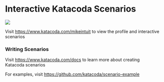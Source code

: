 # Interactive Katacoda Scenarios

[![](http://shields.katacoda.com/katacoda/mikeintuit/count.svg)](https://www.katacoda.com/mikeintuit "Get your profile on Katacoda.com")

Visit https://www.katacoda.com/mikeintuit to view the profile and interactive scenarios

### Writing Scenarios
Visit https://www.katacoda.com/docs to learn more about creating Katacoda scenarios

For examples, visit https://github.com/katacoda/scenario-example
